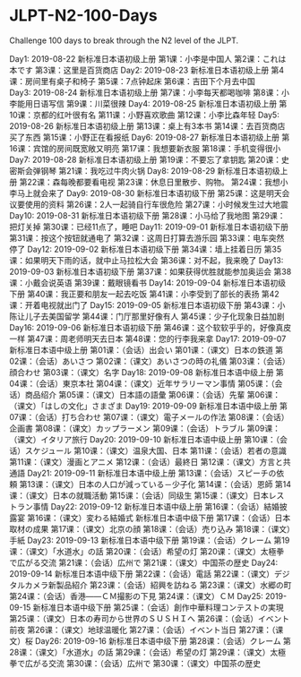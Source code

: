 # JLPT-N2-100-Days
Challenge 100 days to break through the N2 level of the JLPT.

Day1: 2019-08-22
      新标准日本语初级上册
            第1课：小李是中国人
            第2课：これは本です
            第3课：这里是百货商店
Day2: 2019-08-23
      新标准日本语初级上册
            第4课：房间里有桌子和椅子
            第5课：7点钟起床
            第6课：吉田下个月去中国     
Day3: 2019-08-24
      新标准日本语初级上册
            第7课：小李每天都喝咖啡
            第8课：小李能用日语写信
            第9课：川菜很辣
Day4: 2019-08-25
      新标准日本语初级上册
            第10课：京都的红叶很有名
            第11课：小野喜欢歌曲
            第12课：小李比森年轻
Day5: 2019-08-26
      新标准日本语初级上册
            第13课：桌上有3本书
            第14课：去百货商店买了东西
            第15课：小野正在看报纸
Day6: 2019-08-27
      新标准日本语初级上册
            第16课：宾馆的房间既宽敞又明亮
            第17课：我想要新衣服
            第18课：手机变得很小
Day7: 2019-08-28
      新标准日本语初级上册
            第19课：不要忘了拿钥匙
            第20课：史密斯会弹钢琴
            第21课：我吃过牛肉火锅
Day8: 2019-08-29
      新标准日本语初级上册
            第22课：森每晚都要看电视
            第23课：休息日里散步、购物。
            第24课：我想小李马上就会来了
Day9: 2019-08-30
      新标准日本语初级下册
            第25课：这是明天会议要使用的资料
            第26课：2人一起骑自行车很危险
            第27课：小时候发生过大地震
Day10: 2019-08-31
      新标准日本语初级下册
            第28课：小马给了我地图
            第29课：把灯关掉
            第30课：已经11点了，睡吧
Day11: 2019-09-01
      新标准日本语初级下册
            第31课：按这个按钮就通电了
            第32课：这周日打算去游乐园
            第33课：电车突然停了
Day12: 2019-09-02
      新标准日本语初级下册
            第34课：墙上挂着日历
            第35课：如果明天下雨的话，就中止马拉松大会
            第36课：对不起，我来晚了
Day13: 2019-09-03
      新标准日本语初级下册
            第37课：如果获得优胜就能参加奥运会
            第38课：小戴会说英语
            第39课：戴眼镜看书
Day14: 2019-09-04
      新标准日本语初级下册
            第40课：我正要和朋友一起去吃饭
            第41课：小李受到了部长的表扬
            第42课：开着电视就出门了
Day15: 2019-09-05
      新标准日本语初级下册
            第43课：小陈让儿子去美国留学
            第44课：门厅那里好像有人
            第45课：少子化现象日益加剧
Day16: 2019-09-06
      新标准日本语初级下册
            第46课：这个软软乎乎的，好像真皮一样
            第47课：周老师明天去日本
            第48课：您的行李我来拿
Day17: 2019-09-07
      新标准日本语中级上册
            第01课：（会话）出会い
            第01课：（课文）日本の鉄道
            第02课：（会话）あいさつ
            第02课：（课文）あいさつの時の礼儀
            第03课：（会话）顔合わせ
            第03课：（课文）名字
Day18: 2019-09-08
      新标准日本语中级上册
            第04课：（会话）東京本社
            第04课：（课文）近年サラリーマン事情
            第05课：（会话）商品绍介
            第05课：（课文）日本語の語彙
            第06课：（会话）先輩
            第06课：（课文）「はしの文化」さまざま
Day19: 2019-09-09
      新标准日本语中级上册
            第07课：（会话）打ち合わせ
            第07课：（课文）電子メールの作法
            第08课：（会话）企画書
            第08课：（课文）カップラーメン
            第09课：（会话）トラブル
            第09课：（课文）イタリア旅行
Day20: 2019-09-10
      新标准日本语中级上册
            第10课：（会话）スケジュール
            第10课：（课文）温泉大国、日本
            第11课：（会话）若者の意識
            第11课：（课文）漫画とアニメ
            第12课：（会话）最終日
            第12课：（课文）方言と共通語
Day21: 2019-09-11
      新标准日本语中级上册
            第13课：（会话）スピーチの依頼
            第13课：（课文）日本の人口が減っている－少子化
            第14课：（会话）恩師
            第14课：（课文）日本の就職活動
            第15课：（会话）同级生
            第15课：（课文）日本レストラン事情
Day22: 2019-09-12
      新标准日本语中级上册
            第16课：（会话）結婚披露宴
            第16课：（课文）変わる結婚式
      新标准日本语中级下册
            第17课：（会话）日本取材の成果
            第17课：（课文）北京の顔
            第18课：（会话）売り込み
            第18课：（课文）手紙
Day23: 2019-09-13
      新标准日本语中级下册
            第19课：（会话）クレーム
            第19课：（课文）「水道水」の話
            第20课：（会话）希望の灯
            第20课：（课文）太極拳で広がる交流
            第21课：（会话）広州で
            第21课：（课文）中国茶の歴史
Day24: 2019-09-14
      新标准日本语中级下册
            第22课：（会话）電話
            第22课：（课文）デジタルカメラ新製品紹介
            第23课：（会话）紹興を訪ねる
            第23课：（课文）水郷の町
            第24课：（会话）香港——ＣＭ撮影の下見
            第24课：（课文）ＣＭ
Day25: 2019-09-15
      新标准日本语中级下册
            第25课：（会话）創作中華料理コンテストの実現
            第25课：（课文）日本の寿司から世界のＳＵＳＨＩへ
            第26课：（会话）イベント前夜
            第26课：（课文）地球温暖化
            第27课：（会话）イベント当日
            第27课：（课文）桜
Day26: 2019-09-16
      新标准日本语中级下册
            第28课：（会话）クレーム
            第28课：（课文）「水道水」の話
            第29课：（会话）希望の灯
            第29课：（课文）太極拳で広がる交流
            第30课：（会话）広州で
            第30课：（课文）中国茶の歴史
